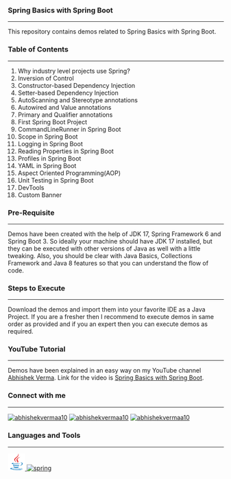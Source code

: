 <h3 style="text-align: left;">Spring Basics with Spring Boot</h3>
<hr>
<p style="text-align: left;">
    This repository contains demos related to Spring Basics with Spring Boot.
</p>

<h3 style="text-align: left;">Table of Contents</h3>
<hr>
<ol style="text-align: left;">
    <li>Why industry level projects use Spring?</li>
	<li>Inversion of Control</li>
	<li>Constructor-based Dependency Injection</li>
	<li>Setter-based Dependency Injection</li>
	<li>AutoScanning and Stereotype annotations</li>
	<li>Autowired and Value annotations</li>
	<li>Primary and Qualifier annotations</li>
	<li>First Spring Boot Project</li>
	<li>CommandLineRunner in Spring Boot</li>
	<li>Scope in Spring Boot</li>
	<li>Logging in Spring Boot</li>
	<li>Reading Properties in Spring Boot</li>
	<li>Profiles in Spring Boot</li>
	<li>YAML in Spring Boot</li>
	<li>Aspect Oriented Programming(AOP)</li>
	<li>Unit Testing in Spring Boot</li>
	<li>DevTools</li>
	<li>Custom Banner</li>
</ol>

<h3 style="text-align: left;">Pre-Requisite</h3>
<hr>
<p style="text-align: left;">
    Demos have been created with the help of JDK 17, Spring Framework 6 and Spring Boot 3. So ideally your machine should have JDK 17
    installed, but they can be executed with other versions of Java as well with a little tweaking.  Also, you should be clear with Java Basics, Collections Framework and
    Java 8 features so that you can understand the flow of code.
</p>

<h3 style="text-align: left;">Steps to Execute</h3>
<hr>
<p style="text-align: left;">
    Download the demos and import them into your favorite IDE as a Java Project. If you are a fresher then I recommend to execute demos in same order as provided and if you an expert then
    you can execute demos as required.
</p>

<h3 style="text-align: left;">YouTube Tutorial</h3>
<hr>
<p style="text-align: left;">
    Demos have been explained in an easy way on my YouTube channel <a
        href="https://www.youtube.com/@abhishekvermaa10?sub_confirmation=1" target="_blank">Abhishek Verma</a>. Link for
    the
    video is <a href="https://www.youtube.com/playlist?list=PLJDwhlqmpSfO7BUlQk_di-86igrzgnsGo"
        target="_blank">Spring Basics with Spring Boot</a>.
</p>

<h3 align="left">Connect with me</h3>
<hr>
<p align="left">
    <a href="https://linkedin.com/in/abhishekvermaa10" target="blank"><img align="center"
            src="https://raw.githubusercontent.com/rahuldkjain/github-profile-readme-generator/master/src/images/icons/Social/linked-in-alt.svg"
            alt="abhishekvermaa10" height="30" width="40" /></a>
    <a href="https://www.youtube.com/@abhishekvermaa10?sub_confirmation=1" target="blank"><img align="center"
            src="https://raw.githubusercontent.com/rahuldkjain/github-profile-readme-generator/master/src/images/icons/Social/youtube.svg"
            alt="abhishekvermaa10" height="30" width="40" /></a>
    <a href="https://instagram.com/abhishekvermaa10" target="blank"><img align="center"
            src="https://raw.githubusercontent.com/rahuldkjain/github-profile-readme-generator/master/src/images/icons/Social/instagram.svg"
            alt="abhishekvermaa10" height="30" width="40" /></a>
</p>

<h3 align="left">Languages and Tools</h3>
<hr>
<p align="left">
    <a href="https://www.java.com" target="_blank" rel="noreferrer"> <img
            src="https://raw.githubusercontent.com/devicons/devicon/master/icons/java/java-original.svg" alt="java"
            width="40" height="40" /> </a>
    <a href="https://spring.io/" target="_blank" rel="noreferrer"> <img
            src="https://www.vectorlogo.zone/logos/springio/springio-icon.svg" alt="spring" width="40" height="40" />
    </a>
</p>
